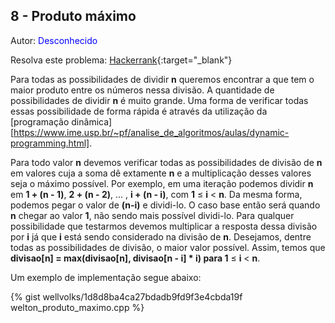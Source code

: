 ## 8 - Produto máximo
<div id="produto_maximo"></div>

Autor: <font color = "blue">Desconhecido</font>

Resolva este problema: [Hackerrank][hackerrank-i]{:target="_blank"}

Para todas as possibilidades de dividir **n** queremos encontrar a que tem o maior produto entre os números nessa divisão. A quantidade de possibilidades de dividir **n** é muito grande. Uma forma de verificar todas essas possibilidade de forma rápida é através da utilização da [programação dinâmica][https://www.ime.usp.br/~pf/analise_de_algoritmos/aulas/dynamic-programming.html]. 

Para todo valor **n** devemos verificar todas as possibilidades de divisão de **n** em valores cuja a soma dê extamente **n** e a multiplicação desses valores seja o máximo possível. Por exemplo, em uma iteração podemos dividir **n** em  **1 + (n - 1)**, **2 + (n - 2)**, ... , **i + (n - i)**, com **1** $\leqslant$ **i** < **n**. Da mesma forma, podemos pegar o valor de **(n-i)** e dividi-lo. O caso base então será quando **n** chegar ao valor **1**, não sendo mais possível dividi-lo. Para qualquer possibilidade que testarmos devemos multiplicar a resposta dessa divisão por **i** já que **i** está sendo considerado na divisão de **n**. Desejamos, dentre todas as possibilidades de divisão, o maior valor possível. Assim, temos que **divisao\[n\] = max(divisao\[n\], divisao[n - i] * i) para 1** $\leqslant$ **i** < **n**.

Um exemplo de implementação segue abaixo:

{% gist wellvolks/1d8d8ba4ca27bdadb9fd9f3e4cbda19f welton_produto_maximo.cpp %}

[hackerrank-i]: https://www.hackerrank.com/contests/gogeo-problemas-ja-utilizados-em-avaliacoes/challenges/produto-maximo
